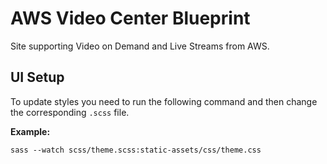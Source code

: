# AWS Video Center Blueprint

Site supporting Video on Demand and Live Streams from AWS.

## UI Setup

To update styles you need to run the following command and then change the corresponding `.scss` file.

**Example:**

```
sass --watch scss/theme.scss:static-assets/css/theme.css
```

